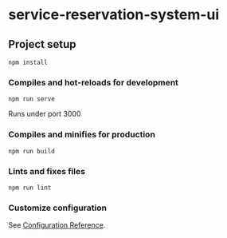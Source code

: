 # service-reservation-system-ui

## Project setup
```
npm install
```

### Compiles and hot-reloads for development
```
npm run serve
```
Runs under port 3000

### Compiles and minifies for production
```
npm run build
```

### Lints and fixes files
```
npm run lint
```

### Customize configuration
See [Configuration Reference](https://cli.vuejs.org/config/).
